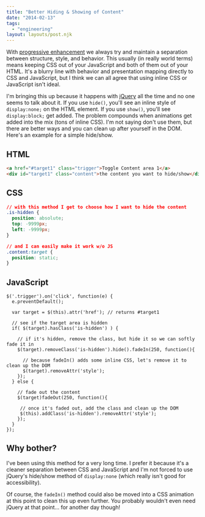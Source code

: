 ```yaml
---
title: "Better Hiding & Showing of Content"
date: "2014-02-13"
tags:
  - "engineering"
layout: layouts/post.njk
---
```


With [progressive enhancement](http://en.wikipedia.org/wiki/Progressive_enhancement) we always try and maintain a separation between structure, style, and behavior. This usually (in really world terms) means keeping CSS out of your JavaScript and both of them out of your HTML. It's a blurry line with behavior and presentation mapping directly to CSS and JavaScript, but I think we can all agree that using inline CSS or JavaScript isn't ideal.

I'm bringing this up because it happens with [jQuery](http://jquery.com/) all the time and no one seems to talk about it. If you use `hide()`, you'll see an inline style of `display:none;` on the HTML element. If you use `show()`, you'll see `display:block;` get added. The problem compounds when animations get added into the mix (tons of inline CSS). I'm not saying don't use them, but there are better ways and you can clean up after yourself in the DOM. Here's an example for a simple hide/show.

## HTML

```html
<a href="#target1" class="trigger">Toggle Content area 1</a>
<div id="target1" class="content">the content you want to hide/show</div>
```

## CSS

```css
// with this method I get to choose how I want to hide the content
.is-hidden {
  position: absolute;
  top: -9999px;
  left: -9999px;
}

// and I can easily make it work w/o JS
.content:target {
  position: static;
}
```

## JavaScript

```
$('.trigger').on('click', function(e) {
  e.preventDefault();

  var target = $(this).attr('href'); // returns #target1

  // see if the target area is hidden
  if( $(target).hasClass('is-hidden') ) {

    // if it's hidden, remove the class, but hide it so we can softly fade it in
    $(target).removeClass('is-hidden').hide().fadeIn(250, function(){

      // because fadeIn() adds some inline CSS, let's remove it to clean up the DOM
      $(target).removeAttr('style');
    });
  } else {

    // fade out the content
    $(target)fadeOut(250, function(){

     // once it's faded out, add the class and clean up the DOM
     $(this).addClass('is-hidden').removeAttr('style');
    });
  }
});
```

## Why bother?

I've been using this method for a very long time. I prefer it because it's a cleaner separation between CSS and JavaScript and I'm not forced to use jQuery's hide/show method of `display:none` (which really isn't good for accessibility).

Of course, the `fadeIn()` method could also be moved into a CSS animation at this point to clean this up even further. You probably wouldn't even need jQuery at that point... for another day though!

